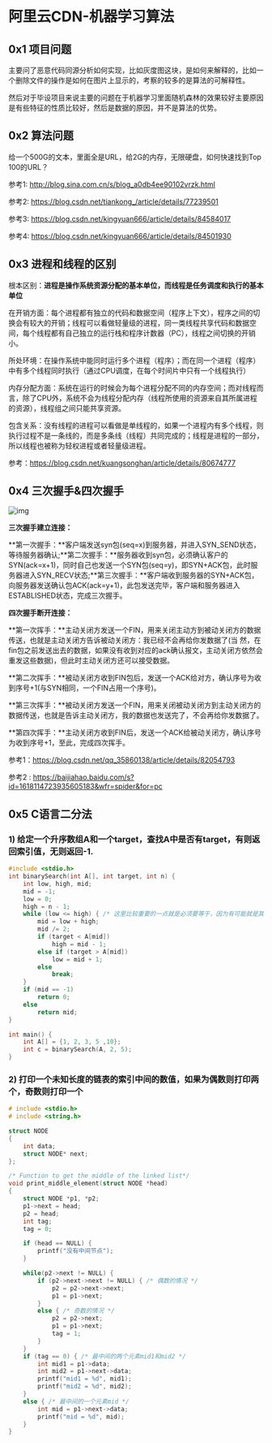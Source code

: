 # 阿里云CDN-机器学习算法

## 0x1 项目问题

主要问了恶意代码同源分析如何实现，比如灰度图这块，是如何来解释的，比如一个删除文件的操作是如何在图片上显示的，考察的较多的是算法的可解释性。

然后对于毕设项目来说主要的问题在于机器学习里面随机森林的效果较好主要原因是有些特征的性质比较好，然后是数据的原因，并不是算法的优势。



## 0x2 算法问题

给一个500G的文本，里面全是URL，给2G的内存，无限硬盘，如何快速找到Top 100的URL？

参考1: http://blog.sina.com.cn/s/blog_a0db4ee90102vrzk.html

参考2: https://blog.csdn.net/tiankong_/article/details/77239501

参考3: https://blog.csdn.net/kingyuan666/article/details/84584017

参考4: https://blog.csdn.net/kingyuan666/article/details/84501930


## 0x3 进程和线程的区别

根本区别：**进程是操作系统资源分配的基本单位，而线程是任务调度和执行的基本单位**

在开销方面：每个进程都有独立的代码和数据空间（程序上下文），程序之间的切换会有较大的开销；线程可以看做轻量级的进程，同一类线程共享代码和数据空间，每个线程都有自己独立的运行栈和程序计数器（PC），线程之间切换的开销小。

所处环境：在操作系统中能同时运行多个进程（程序）；而在同一个进程（程序）中有多个线程同时执行（通过CPU调度，在每个时间片中只有一个线程执行）

内存分配方面：系统在运行的时候会为每个进程分配不同的内存空间；而对线程而言，除了CPU外，系统不会为线程分配内存（线程所使用的资源来自其所属进程的资源），线程组之间只能共享资源。

包含关系：没有线程的进程可以看做是单线程的，如果一个进程内有多个线程，则执行过程不是一条线的，而是多条线（线程）共同完成的；线程是进程的一部分，所以线程也被称为轻权进程或者轻量级进程。



参考：https://blog.csdn.net/kuangsonghan/article/details/80674777

## 0x4 三次握手&四次握手

![img](https://ss0.baidu.com/6ONWsjip0QIZ8tyhnq/it/u=2590032753,2466318043&fm=173&app=49&f=JPEG?w=640&h=716&s=E7F239D247AFCCEA106594580300D072)

**三次握手建立连接：**

**第一次握手：**客户端发送syn包(seq=x)到服务器，并进入SYN_SEND状态，等待服务器确认;**第二次握手：**服务器收到syn包，必须确认客户的SYN(ack=x+1)，同时自己也发送一个SYN包(seq=y)，即SYN+ACK包，此时服务器进入SYN_RECV状态;**第三次握手：**客户端收到服务器的SYN+ACK包，向服务器发送确认包ACK(ack=y+1)，此包发送完毕，客户端和服务器进入ESTABLISHED状态，完成三次握手。

**四次握手断开连接：**

**第一次挥手：**主动关闭方发送一个FIN，用来关闭主动方到被动关闭方的数据传送，也就是主动关闭方告诉被动关闭方：我已经不会再给你发数据了(当 然，在fin包之前发送出去的数据，如果没有收到对应的ack确认报文，主动关闭方依然会重发这些数据)，但此时主动关闭方还可以接受数据。

**第二次挥手：**被动关闭方收到FIN包后，发送一个ACK给对方，确认序号为收到序号+1(与SYN相同，一个FIN占用一个序号)。

**第三次挥手：**被动关闭方发送一个FIN，用来关闭被动关闭方到主动关闭方的数据传送，也就是告诉主动关闭方，我的数据也发送完了，不会再给你发数据了。

**第四次挥手：**主动关闭方收到FIN后，发送一个ACK给被动关闭方，确认序号为收到序号+1，至此，完成四次挥手。

参考1：https://blog.csdn.net/qq_35860138/article/details/82054793

参考2 : https://baijiahao.baidu.com/s?id=1618114723935605183&wfr=spider&for=pc



## 0x5 C语言二分法

### 1) 给定一个升序数组A和一个target，查找A中是否有target，有则返回索引值，无则返回-1.

```c
#include <stdio.h>
int binarySearch(int A[], int target, int n) {
    int low, high, mid;
    mid = -1;
    low = 0;
    high = n - 1;
    while (low <= high) { /* 这里比较重要的一点就是必须要等于，因为有可能就是其中一个数 */
        mid = low + high;
        mid /= 2;
        if (target < A[mid])
            high = mid - 1;
        else if (target > A[mid])
            low = mid + 1;
        else
            break;
    }
    if (mid == -1)
        return 0;
    else
        return mid;
}

int main() {
    int A[] = {1, 2, 3, 5 ,10};
    int c = binarySearch(A, 2, 5);
}
```

### 2) 打印一个未知长度的链表的索引中间的数值，如果为偶数则打印两个，奇数则打印一个

```c
# include <stdio.h>  
# include <string.h>

struct NODE 
{  
    int data;  
    struct NODE* next;  
};  

/* Function to get the middle of the linked list*/
void print_middle_element(struct NODE *head)  
{  
    struct NODE *p1, *p2;
    p1->next = head; 
    p2 = head;
    int tag;
    tag = 0;

    if (head == NULL) {
        printf("没有中间节点");
    }

    while(p2->next != NULL) {
        if (p2->next->next != NULL) { /* 偶数的情况 */ 
            p2 = p2->next->next;
            p1 = p1->next;
        }
        else { /* 奇数的情况 */
            p2 = p2->next;
            p1 = p1->next;
            tag = 1;
        }
    }
    if (tag == 0) { /* 最中间的两个元素mid1和mid2 */
        int mid1 = p1->data;
        int mid2 = p1->next->data;
        printf("mid1 = %d", mid1);
        printf("mid2 = %d", mid2);
    }
    else { /* 最中间的一个元素mid */
        int mid = p1->next->data;
        printf("mid = %d", mid);
    }    
}
```



